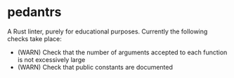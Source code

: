 # pedantrs
A Rust linter, purely for educational purposes. Currently the following checks
take place:

* (WARN) Check that the number of arguments accepted to each function is not
  excessively large
* (WARN) Check that public constants are documented
